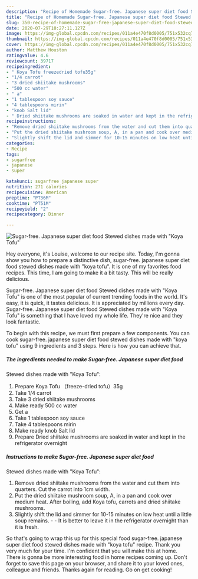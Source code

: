 ```yaml
---
description: "Recipe of Homemade Sugar-free. Japanese super diet food Stewed dishes made with &amp;#34;Koya Tofu&amp;#34;"
title: "Recipe of Homemade Sugar-free. Japanese super diet food Stewed dishes made with &amp;#34;Koya Tofu&amp;#34;"
slug: 350-recipe-of-homemade-sugar-free-japanese-super-diet-food-stewed-dishes-made-with-and-34-koya-tofu-and-34
date: 2020-07-29T10:27:11.127Z
image: https://img-global.cpcdn.com/recipes/011a4e470f8d0005/751x532cq70/sugar-free-japanese-super-diet-food-stewed-dishes-made-with-koya-tofu-recipe-main-photo.jpg
thumbnail: https://img-global.cpcdn.com/recipes/011a4e470f8d0005/751x532cq70/sugar-free-japanese-super-diet-food-stewed-dishes-made-with-koya-tofu-recipe-main-photo.jpg
cover: https://img-global.cpcdn.com/recipes/011a4e470f8d0005/751x532cq70/sugar-free-japanese-super-diet-food-stewed-dishes-made-with-koya-tofu-recipe-main-photo.jpg
author: Matthew Houston
ratingvalue: 4.6
reviewcount: 39717
recipeingredient:
- " Koya Tofu freezedried tofu35g"
- "1/4 carrot"
- "3 dried shiitake mushrooms"
- "500 cc water"
- " a"
- "1 tablespoon soy sauce"
- "4 tablespoons mirin"
- "knob Salt lid"
- " Dried shiitake mushrooms are soaked in water and kept in the refrigerator overnight"
recipeinstructions:
- "Remove dried shiitake mushrooms from the water and cut them into quarters. Cut the carrot into 1cm width."
- "Put the dried shiitake mushroom soup, A, in a pan and cook over medium heat. After boiling, add Koya tofu, carrots and dried shiitake mushrooms."
- "Slightly shift the lid and simmer for 10-15 minutes on low heat until a little soup remains.  It is better to leave it in the refrigerator overnight than it is fresh."
categories:
- Recipe
tags:
- sugarfree
- japanese
- super

katakunci: sugarfree japanese super 
nutrition: 271 calories
recipecuisine: American
preptime: "PT36M"
cooktime: "PT51M"
recipeyield: "2"
recipecategory: Dinner

---
```



![Sugar-free. Japanese super diet food
Stewed dishes made with &#34;Koya Tofu&#34;](https://img-global.cpcdn.com/recipes/011a4e470f8d0005/751x532cq70/sugar-free-japanese-super-diet-food-stewed-dishes-made-with-koya-tofu-recipe-main-photo.jpg)

Hey everyone, it's Louise, welcome to our recipe site. Today, I'm gonna show you how to prepare a distinctive dish, sugar-free. japanese super diet food
stewed dishes made with &#34;koya tofu&#34;. It is one of my favorites food recipes. This time, I am going to make it a bit tasty. This will be really delicious.



Sugar-free. Japanese super diet food
Stewed dishes made with &#34;Koya Tofu&#34; is one of the most popular of current trending foods in the world. It's easy, it is quick, it tastes delicious. It is appreciated by millions every day. Sugar-free. Japanese super diet food
Stewed dishes made with &#34;Koya Tofu&#34; is something that I have loved my whole life. They're nice and they look fantastic.


To begin with this recipe, we must first prepare a few components. You can cook sugar-free. japanese super diet food
stewed dishes made with &#34;koya tofu&#34; using 9 ingredients and 3 steps. Here is how you can achieve that.

<!--inarticleads1-->

##### The ingredients needed to make Sugar-free. Japanese super diet food
Stewed dishes made with &#34;Koya Tofu&#34;:

1. Prepare  Koya Tofu （freeze-dried tofu）35g
1. Take 1/4 carrot
1. Take 3 dried shiitake mushrooms
1. Make ready 500 cc water
1. Get  a
1. Take 1 tablespoon soy sauce
1. Take 4 tablespoons mirin
1. Make ready knob Salt lid
1. Prepare  Dried shiitake mushrooms are soaked in water and kept in the refrigerator overnight




<!--inarticleads2-->

##### Instructions to make Sugar-free. Japanese super diet food
Stewed dishes made with &#34;Koya Tofu&#34;:

1. Remove dried shiitake mushrooms from the water and cut them into quarters. Cut the carrot into 1cm width.
1. Put the dried shiitake mushroom soup, A, in a pan and cook over medium heat. After boiling, add Koya tofu, carrots and dried shiitake mushrooms.
1. Slightly shift the lid and simmer for 10-15 minutes on low heat until a little soup remains. -  - It is better to leave it in the refrigerator overnight than it is fresh.




So that's going to wrap this up for this special food sugar-free. japanese super diet food
stewed dishes made with &#34;koya tofu&#34; recipe. Thank you very much for your time. I'm confident that you will make this at home. There is gonna be more interesting food in home recipes coming up. Don't forget to save this page on your browser, and share it to your loved ones, colleague and friends. Thanks again for reading. Go on get cooking!
